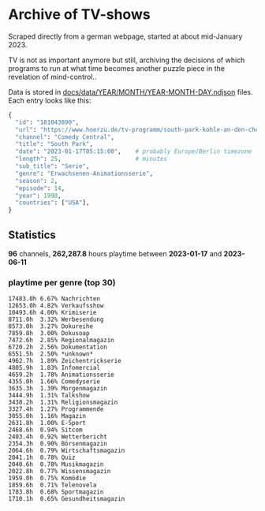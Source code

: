 # Archive of TV-shows

Scraped directly from a german webpage, started at about mid-January 2023.

TV is not as important anymore but still, archiving the decisions of which programs to run at what time
becomes another puzzle piece in the revelation of mind-control.. 

Data is stored in [docs/data/YEAR/MONTH/YEAR-MONTH-DAY.ndjson](docs/data/) files. 
Each entry looks like this:

```python
{
  "id": "181043890", 
  "url": "https://www.hoerzu.de/tv-programm/south-park-kohle-an-den-chefkoch/bid_181043890/", 
  "channel": "Comedy Central", 
  "title": "South Park", 
  "date": "2023-01-17T05:15:00",    # probably Europe/Berlin timezone 
  "length": 25,                     # minutes 
  "sub_title": "Serie", 
  "genre": "Erwachsenen-Animationsserie", 
  "season": 2, 
  "episode": 14, 
  "year": 1998, 
  "countries": ["USA"],
}
```

## Statistics

**96** channels, **262,287.8** hours playtime between **2023-01-17** and **2023-06-11**


### playtime per genre (top 30)

    17483.0h 6.67% Nachrichten
    12653.0h 4.82% Verkaufsshow
    10493.6h 4.00% Krimiserie
    8711.0h  3.32% Werbesendung
    8573.0h  3.27% Dokureihe
    7859.8h  3.00% Dokusoap
    7472.6h  2.85% Regionalmagazin
    6720.2h  2.56% Dokumentation
    6551.5h  2.50% *unknown*
    4962.7h  1.89% Zeichentrickserie
    4805.9h  1.83% Infomercial
    4659.2h  1.78% Animationsserie
    4355.0h  1.66% Comedyserie
    3635.3h  1.39% Morgenmagazin
    3444.9h  1.31% Talkshow
    3438.2h  1.31% Religionsmagazin
    3327.4h  1.27% Programmende
    3055.0h  1.16% Magazin
    2631.8h  1.00% E-Sport
    2468.6h  0.94% Sitcom
    2403.4h  0.92% Wetterbericht
    2354.3h  0.90% Börsenmagazin
    2064.6h  0.79% Wirtschaftsmagazin
    2041.1h  0.78% Quiz
    2040.6h  0.78% Musikmagazin
    2022.8h  0.77% Wissensmagazin
    1959.0h  0.75% Komödie
    1859.6h  0.71% Telenovela
    1783.8h  0.68% Sportmagazin
    1710.1h  0.65% Gesundheitsmagazin
